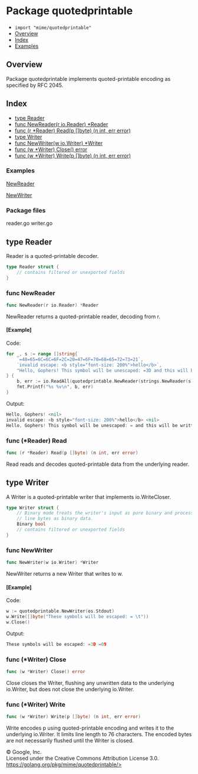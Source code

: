 Package quotedprintable
=======================

-   `import "mime/quotedprintable"`
-   [Overview](#pkg-overview)
-   [Index](#pkg-index)
-   [Examples](#pkg-examples)

Overview 
--------

Package quotedprintable implements quoted-printable encoding as
specified by RFC 2045.

Index 
-----

-   [type Reader](#Reader)
-   [func NewReader(r io.Reader) \*Reader](#NewReader)
-   [func (r \*Reader) Read(p \[\]byte) (n int, err
    error)](#Reader.Read)
-   [type Writer](#Writer)
-   [func NewWriter(w io.Writer) \*Writer](#NewWriter)
-   [func (w \*Writer) Close() error](#Writer.Close)
-   [func (w \*Writer) Write(p \[\]byte) (n int, err
    error)](#Writer.Write)

 
### Examples

[NewReader](#example_NewReader)

[NewWriter](#example_NewWriter)


### Package files

reader.go writer.go

type Reader 
------------------------------------------

Reader is a quoted-printable decoder.

```go
type Reader struct {
    // contains filtered or unexported fields
}
```

### func NewReader 

```go
func NewReader(r io.Reader) *Reader
```

NewReader returns a quoted-printable reader, decoding from r.

#### [Example]

Code:

```go
for _, s := range []string{
    `=48=65=6C=6C=6F=2C=20=47=6F=70=68=65=72=73=21`,
    `invalid escape: <b style="font-size: 200%">hello</b>`,
    "Hello, Gophers! This symbol will be unescaped: =3D and this will be written in =\r\none line.",
} {
    b, err := io.ReadAll(quotedprintable.NewReader(strings.NewReader(s)))
    fmt.Printf("%s %v\n", b, err)
}
```

Output:

```go
Hello, Gophers! <nil>
invalid escape: <b style="font-size: 200%">hello</b> <nil>
Hello, Gophers! This symbol will be unescaped: = and this will be written in one line. <nil>
```

### func (\*Reader) Read 

```go
func (r *Reader) Read(p []byte) (n int, err error)
```

Read reads and decodes quoted-printable data from the underlying reader.

type Writer 
------------------------------------------

A Writer is a quoted-printable writer that implements io.WriteCloser.

```go
type Writer struct {
    // Binary mode treats the writer's input as pure binary and processes end of
    // line bytes as binary data.
    Binary bool
    // contains filtered or unexported fields
}
```

### func NewWriter 

```go
func NewWriter(w io.Writer) *Writer
```

NewWriter returns a new Writer that writes to w.

#### [Example]

Code:

```go
w := quotedprintable.NewWriter(os.Stdout)
w.Write([]byte("These symbols will be escaped: = \t"))
w.Close()
```

Output:

```go
These symbols will be escaped: =3D =09
```

### func (\*Writer) Close 

```go
func (w *Writer) Close() error
```

Close closes the Writer, flushing any unwritten data to the underlying
io.Writer, but does not close the underlying io.Writer.

### func (\*Writer) Write 

```go
func (w *Writer) Write(p []byte) (n int, err error)
```

Write encodes p using quoted-printable encoding and writes it to the
underlying io.Writer. It limits line length to 76 characters. The
encoded bytes are not necessarily flushed until the Writer is closed.

 
© Google, Inc.\
Licensed under the Creative Commons Attribution License 3.0.\
https://golang.org/pkg/mime/quotedprintable/>

